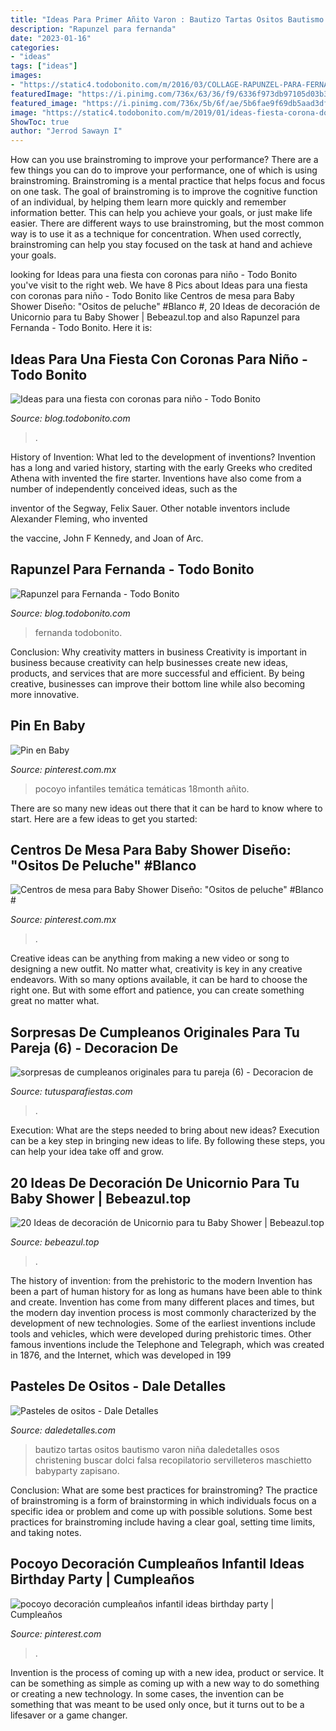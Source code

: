 ```yaml
---
title: "Ideas Para Primer Añito Varon : Bautizo Tartas Ositos Bautismo Varon Niña Daledetalles Osos Christening Buscar Dolci Falsa Recopilatorio Servilleteros Maschietto Babyparty Zapisano"
description: "Rapunzel para fernanda"
date: "2023-01-16"
categories:
- "ideas"
tags: ["ideas"]
images:
- "https://static4.todobonito.com/m/2016/03/COLLAGE-RAPUNZEL-PARA-FERNANDA.jpg"
featuredImage: "https://i.pinimg.com/736x/63/36/f9/6336f973db97105d03b39a6c4e79420a.jpg?b=t"
featured_image: "https://i.pinimg.com/736x/5b/6f/ae/5b6fae9f69db5aad3df277be8dc3237a--birthday-parties.jpg"
image: "https://static4.todobonito.com/m/2019/01/ideas-fiesta-corona-dorada-niño-2-568x438.jpg"
ShowToc: true
author: "Jerrod Sawayn I"
---
```



How can you use brainstroming to improve your performance?
There are a few things you can do to improve your performance, one of which is using brainstroming. Brainstroming is a mental practice that helps focus and focus on one task. The goal of brainstroming is to improve the cognitive function of an individual, by helping them learn more quickly and remember information better. This can help you achieve your goals, or just make life easier. There are different ways to use brainstroming, but the most common way is to use it as a technique for concentration. When used correctly, brainstroming can help you stay focused on the task at hand and achieve your goals.

	

		
looking for Ideas para una fiesta con coronas para niño - Todo Bonito you've visit to the right web. We have 8 Pics about Ideas para una fiesta con coronas para niño - Todo Bonito like Centros de mesa para Baby Shower Diseño: &quot;Ositos de peluche&quot; #Blanco #, 20 Ideas de decoración de Unicornio para tu Baby Shower | Bebeazul.top and also Rapunzel para Fernanda - Todo Bonito. Here it is:
		
    
## Ideas Para Una Fiesta Con Coronas Para Niño - Todo Bonito

<img loading=lazy src="https://static4.todobonito.com/m/2019/01/ideas-fiesta-corona-dorada-niño-2-568x438.jpg" onerror="this.onerror=null;this.src='https://tse2.mm.bing.net/th?id=OIP.KGYxV6Cp67EiFJvivU7T5wHaFt&amp;pid=15.1';" alt="Ideas para una fiesta con coronas para niño - Todo Bonito">

_Source: blog.todobonito.com_

>. 

	

History of Invention: What led to the development of inventions?
Invention has a long and varied history, starting with the early Greeks who credited Athena with invented the
fire starter. Inventions have also come from a number of independently conceived ideas, such as the

inventor of the Segway, Felix Sauer. Other notable inventors include Alexander Fleming, who invented

the vaccine, John F Kennedy, and Joan of Arc.

    
## Rapunzel Para Fernanda - Todo Bonito

<img loading=lazy src="https://static4.todobonito.com/m/2016/03/COLLAGE-RAPUNZEL-PARA-FERNANDA.jpg" onerror="this.onerror=null;this.src='https://tse3.mm.bing.net/th?id=OIP.YJcsqjmjOBro9nL2V2SBtgHaGg&amp;pid=15.1';" alt="Rapunzel para Fernanda - Todo Bonito">

_Source: blog.todobonito.com_

>fernanda todobonito. 

	

Conclusion: Why creativity matters in business
Creativity is important in business because creativity can help businesses create new ideas, products, and services that are more successful and efficient. By being creative, businesses can improve their bottom line while also becoming more innovative.

    
## Pin En Baby

<img loading=lazy src="https://i.pinimg.com/736x/aa/6b/74/aa6b744ed0540bedc1f9f880565b2f91.jpg" onerror="this.onerror=null;this.src='https://tse4.mm.bing.net/th?id=OIP.X08OSaC3eP1aLZm7TjanPAHaKZ&amp;pid=15.1';" alt="Pin en Baby">

_Source: pinterest.com.mx_

>pocoyo infantiles temática temáticas 18month añito. 

	

There are so many new ideas out there that it can be hard to know where to start. Here are a few ideas to get you started: 

    
## Centros De Mesa Para Baby Shower Diseño: &quot;Ositos De Peluche&quot; #Blanco #

<img loading=lazy src="https://i.pinimg.com/736x/63/36/f9/6336f973db97105d03b39a6c4e79420a.jpg?b=t" onerror="this.onerror=null;this.src='https://tse3.mm.bing.net/th?id=OIP.yuVchnVrSf9Bf5AW8sL54AHaLH&amp;pid=15.1';" alt="Centros de mesa para Baby Shower Diseño: &quot;Ositos de peluche&quot; #Blanco #">

_Source: pinterest.com.mx_

>. 

	

Creative ideas can be anything from making a new video or song to designing a new outfit. No matter what, creativity is key in any creative endeavors. With so many options available, it can be hard to choose the right one. But with some effort and patience, you can create something great no matter what.

    
## Sorpresas De Cumpleanos Originales Para Tu Pareja (6) - Decoracion De

<img loading=lazy src="https://tutusparafiestas.com/wp-content/uploads/2017/11/sorpresas-de-cumpleanos-originales-para-tu-pareja-6.jpg" onerror="this.onerror=null;this.src='https://tse3.mm.bing.net/th?id=OIP.at4SDHHBgBPQeG2zqZb3qwHaIA&amp;pid=15.1';" alt="sorpresas de cumpleanos originales para tu pareja (6) - Decoracion de">

_Source: tutusparafiestas.com_

>. 

	

Execution: What are the steps needed to bring about new ideas?
Execution can be a key step in bringing new ideas to life. By following these steps, you can help your idea take off and grow.

    
## 20 Ideas De Decoración De Unicornio Para Tu Baby Shower | Bebeazul.top

<img loading=lazy src="https://www.bebeazul.top/wp-content/uploads/2021/07/bebeazul.top-17-5.jpg" onerror="this.onerror=null;this.src='https://tse2.mm.bing.net/th?id=OIP.W90qp_S7DjGKRhUs4m6wVQHaJO&amp;pid=15.1';" alt="20 Ideas de decoración de Unicornio para tu Baby Shower | Bebeazul.top">

_Source: bebeazul.top_

>. 

	

The history of invention: from the prehistoric to the modern
Invention has been a part of human history for as long as humans have been able to think and create. Invention has come from many different places and times, but the modern day invention process is most commonly characterized by the development of new technologies. Some of the earliest inventions include tools and vehicles, which were developed during prehistoric times. Other famous inventions include the Telephone and Telegraph, which was created in 1876, and the Internet, which was developed in 199
    
## Pasteles De Ositos - Dale Detalles

<img loading=lazy src="https://i0.wp.com/www.daledetalles.com/wp-content/uploads/2016/06/pastel-de-osito22.jpg" onerror="this.onerror=null;this.src='https://tse1.mm.bing.net/th?id=OIP.7J0v4AB53gowBj_L4WiK-gHaJ3&amp;pid=15.1';" alt="Pasteles de ositos - Dale Detalles">

_Source: daledetalles.com_

>bautizo tartas ositos bautismo varon niña daledetalles osos christening buscar dolci falsa recopilatorio servilleteros maschietto babyparty zapisano. 

	

Conclusion: What are some best practices for brainstroming?
The practice of brainstroming is a form of brainstorming in which individuals focus on a specific idea or problem and come up with possible solutions. Some best practices for brainstroming include having a clear goal, setting time limits, and taking notes.

    
## Pocoyo Decoración Cumpleaños Infantil Ideas Birthday Party | Cumpleaños

<img loading=lazy src="https://i.pinimg.com/736x/5b/6f/ae/5b6fae9f69db5aad3df277be8dc3237a--birthday-parties.jpg" onerror="this.onerror=null;this.src='https://tse4.mm.bing.net/th?id=OIP.ehoJg1jttm-LD00-kHL44AHaKY&amp;pid=15.1';" alt="pocoyo decoración cumpleaños infantil ideas birthday party | Cumpleaños">

_Source: pinterest.com_

>. 

	

Invention is the process of coming up with a new idea, product or service. It can be something as simple as coming up with a new way to do something or creating a new technology. In some cases, the invention can be something that was meant to be used only once, but it turns out to be a lifesaver or a game changer.

